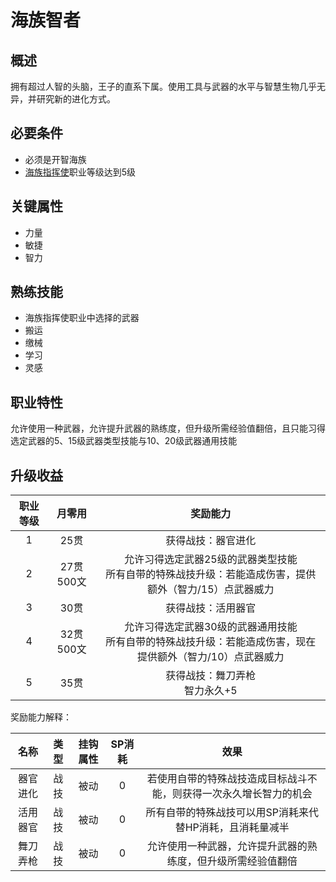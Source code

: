 # 海族智者

## 概述

拥有超过人智的头脑，王子的直系下属。使用工具与武器的水平与智慧生物几乎无异，并研究新的进化方式。

## 必要条件

* 必须是开智海族
* <a href="../umiumeshikikan" target="_blank">海族指挥使</a>职业等级达到5级

## 关键属性

* 力量
* 敏捷
* 智力

## 熟练技能

* 海族指挥使职业中选择的武器
* 搬运
* 缴械
* 学习
* 灵感
  
## 职业特性

允许使用一种武器，允许提升武器的熟练度，但升级所需经验值翻倍，且只能习得选定武器的5、15级武器类型技能与10、20级武器通用技能

## 升级收益

职业等级|月零用|奖励能力
:--:|:--:|:--:
1|25贯|获得战技：器官进化
2|27贯500文|允许习得选定武器25级的武器类型技能<br>所有自带的特殊战技升级：若能造成伤害，提供额外（智力/15）点武器威力
3|30贯|获得战技：活用器官
4|32贯500文|允许习得选定武器30级的武器通用技能<br>所有自带的特殊战技升级：若能造成伤害，现在提供额外（智力/10）点武器威力
5|35贯|获得战技：舞刀弄枪<br>智力永久+5

奖励能力解释：

名称|类型|挂钩属性|SP消耗|效果
:--:|:--:|:--:|:--:|:--:
器官进化|战技|被动|0|若使用自带的特殊战技造成目标战斗不能，则获得一次永久增长智力的机会
活用器官|战技|被动|0|所有自带的特殊战技可以用SP消耗来代替HP消耗，且消耗量减半
舞刀弄枪|战技|被动|0|允许使用一种武器，允许提升武器的熟练度，但升级所需经验值翻倍
